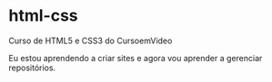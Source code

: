 # html-css
 Curso de HTML5 e CSS3 do CursoemVideo

Eu estou aprendendo a criar sites e agora vou aprender a gerenciar repositórios.
